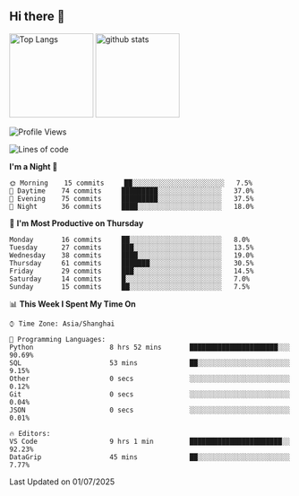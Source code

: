 ## Hi there 👋
<p align="left"> 
  <img alt="Top Langs" height="150px" src="https://github-readme-stats.vercel.app/api/top-langs/?username=Sierraki&layout=compact&show_icons=true&theme=onedark" />
  <a href="https://github.com/Sierraki/LC_Solve">
   <img alt="github stats"height="150px"  src="https://github-readme-stats.vercel.app/api/pin/?username=Sierraki&repo=LC_Solve&theme=onedark&show_icons=true" />
  </a>



<!--START_SECTION:waka-->
![Profile Views](http://img.shields.io/badge/Profile%20Views-0-blue)

![Lines of code](https://img.shields.io/badge/From%20Hello%20World%20I%27ve%20Written-2519%20lines%20of%20code-blue)

**I'm a Night 🦉** 

```text
🌞 Morning    15 commits     ██░░░░░░░░░░░░░░░░░░░░░░░   7.5% 
🌆 Daytime    74 commits     █████████░░░░░░░░░░░░░░░░   37.0% 
🌃 Evening    75 commits     █████████░░░░░░░░░░░░░░░░   37.5% 
🌙 Night      36 commits     ████░░░░░░░░░░░░░░░░░░░░░   18.0%

```
📅 **I'm Most Productive on Thursday** 

```text
Monday       16 commits     ██░░░░░░░░░░░░░░░░░░░░░░░   8.0% 
Tuesday      27 commits     ███░░░░░░░░░░░░░░░░░░░░░░   13.5% 
Wednesday    38 commits     ████░░░░░░░░░░░░░░░░░░░░░   19.0% 
Thursday     61 commits     ███████░░░░░░░░░░░░░░░░░░   30.5% 
Friday       29 commits     ███░░░░░░░░░░░░░░░░░░░░░░   14.5% 
Saturday     14 commits     █░░░░░░░░░░░░░░░░░░░░░░░░   7.0% 
Sunday       15 commits     ██░░░░░░░░░░░░░░░░░░░░░░░   7.5%

```


📊 **This Week I Spent My Time On** 

```text
⌚︎ Time Zone: Asia/Shanghai

💬 Programming Languages: 
Python                   8 hrs 52 mins       ██████████████████████░░░   90.69% 
SQL                      53 mins             ██░░░░░░░░░░░░░░░░░░░░░░░   9.15% 
Other                    0 secs              ░░░░░░░░░░░░░░░░░░░░░░░░░   0.12% 
Git                      0 secs              ░░░░░░░░░░░░░░░░░░░░░░░░░   0.04% 
JSON                     0 secs              ░░░░░░░░░░░░░░░░░░░░░░░░░   0.01%

🔥 Editors: 
VS Code                  9 hrs 1 min         ███████████████████████░░   92.23% 
DataGrip                 45 mins             ██░░░░░░░░░░░░░░░░░░░░░░░   7.77%

```


 Last Updated on 01/07/2025
<!--END_SECTION:waka-->
